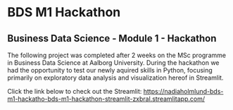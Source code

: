 # BDS M1 Hackathon

## Business Data Science - Module 1 - Hackathon

The following project was completed after 2 weeks on the MSc programme in Business Data Science at Aalborg University. During the hackathon we had the opportunity to test our newly aquired skills in Python, focusing primarily on exploratory data analysis and visualization hereof in Streamlit.

Click the link below to check out the Streamlit:
https://nadiaholmlund-bds-m1-hackatho-bds-m1-hackathon-streamlit-zxbral.streamlitapp.com/

